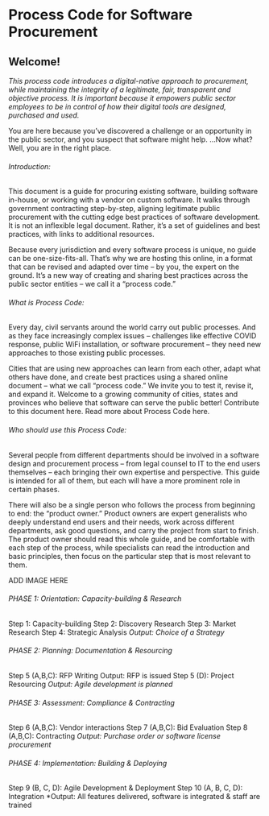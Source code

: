 # Process Code for Software Procurement

## Welcome!

*This process code introduces a digital-native approach to procurement, while maintaining the integrity of a legitimate, fair, transparent and objective process. It is important because it empowers public sector employees to be in control of how their digital tools are designed, purchased and used.*

You are here because you’ve discovered a challenge or an opportunity in the public sector, and you suspect that software might help.
…Now what?
Well, you are in the right place.

###### Introduction:

This document is a guide for procuring existing software, building software in-house, or working with a vendor on custom software. It walks through government contracting step-by-step, aligning legitimate public procurement with the cutting edge best practices of software development. It is not an inflexible legal document. Rather, it’s a set of guidelines and best practices, with links to additional resources.

Because every jurisdiction and every software process is unique, no guide can be one-size-fits-all. That’s why we are hosting this online, in a format that can be revised and adapted over time – by you, the expert on the ground. It’s a new way of creating and sharing best practices across the public sector entities – we call it a “process code.”

###### What is Process Code:

Every day, civil servants around the world carry out public processes. And as they face increasingly complex issues – challenges like effective COVID response, public WiFi installation, or software procurement – they need new approaches to those existing public processes.

Cities that are using new approaches can learn from each other, adapt what others have done, and create best practices using a shared online document – what we call “process code.” We invite you to test it, revise it, and expand it. Welcome to a growing community of cities, states and provinces who believe that software can serve the public better!
Contribute to this document here.
Read more about Process Code here.

###### Who should use this Process Code:

Several people from different departments should be involved in a software design and procurement process – from legal counsel to IT to the end users themselves – each bringing their own expertise and perspective. This guide is intended for all of them, but each will have a more prominent role in certain phases.

There will also be a single person who follows the process from beginning to end: the “product owner.” Product owners are expert generalists who deeply understand end users and their needs, work across different departments, ask good questions, and carry the project from start to finish. The product owner should read this whole guide, and be comfortable with each step of the process, while specialists can read the introduction and basic principles, then focus on the particular step that is most relevant to them.

ADD IMAGE HERE

###### PHASE 1: Orientation: Capacity-building & Research

Step 1: Capacity-building
Step 2: Discovery Research
Step 3: Market Research
Step 4: Strategic Analysis
*Output: Choice of a Strategy*

###### PHASE 2: Planning: Documentation & Resourcing

Step 5 (A,B,C): RFP Writing
Output: RFP is issued
Step 5 (D): Project Resourcing
*Output: Agile development is planned*

###### PHASE 3: Assessment: Compliance & Contracting

Step 6 (A,B,C): Vendor interactions
Step 7 (A,B,C): Bid Evaluation
Step 8 (A,B,C): Contracting
*Output: Purchase order or software license procurement*

###### PHASE 4: Implementation: Building & Deploying

Step 9 (B, C, D): Agile Development & Deployment
Step 10 (A, B, C, D): Integration
*Output: All features delivered, software is integrated & staff are trained
